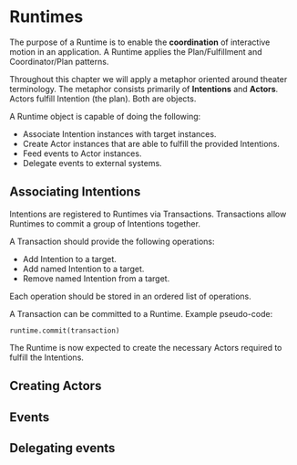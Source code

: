 # Runtimes

The purpose of a Runtime is to enable the **coordination** of interactive motion in an application. A Runtime applies the Plan/Fulfillment and Coordinator/Plan patterns.

Throughout this chapter we will apply a metaphor oriented around theater terminology. The metaphor consists primarily of **Intentions** and **Actors**. Actors fulfill Intention (the plan). Both are objects.

A Runtime object is capable of doing the following:

- Associate Intention instances with target instances.
- Create Actor instances that are able to fulfill the provided Intentions.
- Feed events to Actor instances.
- Delegate events to external systems.

## Associating Intentions

Intentions are registered to Runtimes via Transactions. Transactions allow Runtimes to commit a group of Intentions together.

A Transaction should provide the following operations:

- Add Intention to a target.
- Add named Intention to a target.
- Remove named Intention from a target.

Each operation should be stored in an ordered list of operations.

A Transaction can be committed to a Runtime. Example pseudo-code:

    runtime.commit(transaction)

The Runtime is now expected to create the necessary Actors required to fulfill the Intentions.

## Creating Actors



## Events

## Delegating events
